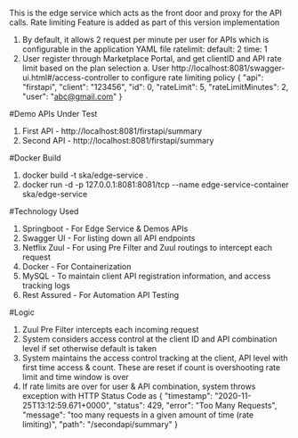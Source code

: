 This is the edge service which acts as the front door and proxy for the API calls. Rate limiting Feature is added as part of this version implementation
1. By default, it allows 2 request per minute per user for APIs which is configurable in the application YAML file
    ratelimit:
        default: 2
        time: 1
2. User register through Marketplace Portal, and get clientID and API rate limit based on the plan selection
 a. User http://localhost:8081/swagger-ui.html#/access-controller to configure rate limiting policy
{
  "api": "firstapi",
  "client": "123456",
  "id": 0,
  "rateLimit": 5,
  "rateLimitMinutes": 2,
  "user": "abc@gmail.com"
}

#Demo APIs Under Test
1. First API - http://localhost:8081/firstapi/summary
2. Second API - http://localhost:8081/firstapi/summary

#Docker Build
1. docker build -t ska/edge-service .
2. docker run -d -p 127.0.0.1:8081:8081/tcp --name edge-service-container ska/edge-service

#Technology Used
1. Springboot - For Edge Service & Demos APIs
2. Swagger UI - For listing down all API endpoints
3. Netflix Zuul - For using Pre Filter and Zuul routings to intercept each request
4. Docker - For Containerization
5. MySQL - To maintain client API registration information, and access tracking logs
5. Rest Assured - For Automation API Testing

#Logic
1. Zuul Pre Filter intercepts each incoming request
2. System considers access control at the client ID and API combination level if set otherwise default is taken
3. System maintains the access control tracking at the client, API level with first time access & count. These are reset if count is overshooting rate limit and time window is over
4. If rate limits are over for user & API combination, system throws exception with HTTP Status Code as
{
    "timestamp": "2020-11-25T13:12:59.671+0000",
    "status": 429,
    "error": "Too Many Requests",
    "message": "too many requests in a given amount of time (rate limiting)",
    "path": "/secondapi/summary"
}


